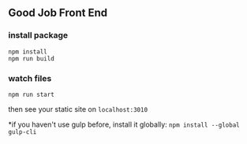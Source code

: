 ## Good Job Front End


### install package
```
npm install
npm run build
```

### watch files
```
npm run start
```
then see your static site on `localhost:3010`

*if you haven't use gulp before, install it globally: `npm install --global gulp-cli`
